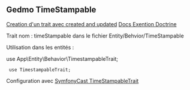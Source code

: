 ## Gedmo TimeStampable


[Creation d'un trait avec created and updated](https://blog.digivia.fr/article/tracker-les-dates-de-creation-modification-de-vos-entites-doctrine)
[Docs Exention Doctrine](https://github.com/stof/StofDoctrineExtensionsBundle/blob/master/docs/index.rst)


Trait nom : timeStampable dans le fichier Entity/Behvior/TimeStampable

Utilisation dans les entités :

use App\Entity\Behavior\TimestampableTrait;

     use TimestampableTrait;


Configuration avec [SymfonyCast TimeStampableTrait](https://symfonycasts.com/screencast/symfony4-doctrine/timestampable)
